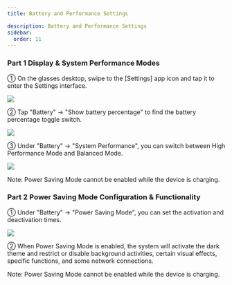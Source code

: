 ```yaml
---
title: Battery and Performance Settings

description: Battery and Performance Settings
sidebar:
  order: 11
---
```


### Part 1 Display & System Performance Modes

① On the glasses desktop, swipe to the \[Settings] app icon and tap it to enter the Settings interface.

![](public/images/air3/battery-performance-1.PNG)

② Tap "Battery" → "Show battery percentage" to find the battery percentage toggle switch.

![](public/images/air3/battery-performance-2.PNG)

③ Under "Battery" → "System Performance", you can switch between High Performance Mode and Balanced Mode.

![](public/images/air3/battery-performance-3.PNG)

Note: Power Saving Mode cannot be enabled while the device is charging.


### Part 2 Power Saving Mode Configuration & Functionality

① Under "Battery" → "Power Saving Mode", you can set the activation and deactivation times.

![](public/images/air3/battery-performance-4.PNG)

② When Power Saving Mode is enabled, the system will activate the dark theme and restrict or disable background activities, certain visual effects, specific functions, and some network connections.

Note: Power Saving Mode cannot be enabled while the device is charging.












